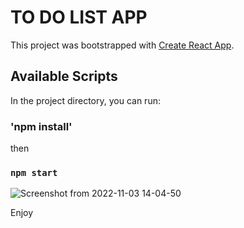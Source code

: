 # TO DO LIST APP

This project was bootstrapped with [Create React App](https://github.com/facebook/create-react-app).

## Available Scripts

In the project directory, you can run:

### 'npm install'
then 
### `npm start`


![Screenshot from 2022-11-03 14-04-50](https://user-images.githubusercontent.com/75726095/199705518-1a506838-1aae-4b02-b9f5-f5fedd286e98.png)


Enjoy

